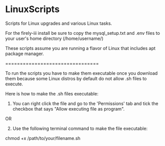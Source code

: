 # LinuxScripts
Scripts for Linux upgrades and various Linux tasks.

For the firely-iii install be sure to copy the mysql_setup.txt and .env files to your user's home directory (/home/username/)

These scripts assume you are running a flavor of Linux that includes apt package manager.

================================

To run the scripts you have to make them executable once you download them because some Linux distros by default do not allow .sh files to execute.

Here is how to make the .sh files executable:

1. You can right click the file and go to the 'Permissions' tab and tick the checkbox that says "Allow executing file as program".

OR

2. Use the following terminal command to make the file executable:

chmod +x /path/to/your/filename.sh
